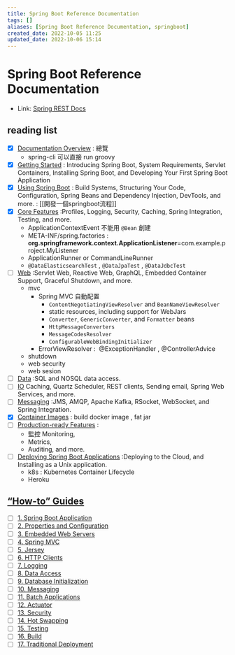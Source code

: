 ```yaml
---
title: Spring Boot Reference Documentation
tags: []
aliases: [Spring Boot Reference Documentation, springboot]
created_date: 2022-10-05 11:25
updated_date: 2022-10-06 15:14
---
```


# Spring Boot Reference Documentation

- Link: [Spring REST Docs](https://spring.io/projects/spring-restdocs#samples)

## reading list

- [x] [Documentation Overview](https://docs.spring.io/spring-boot/docs/current/reference/html/documentation.html#documentation) : 總覽
	- spring-cli 可以直接 run groovy
- [x] [Getting Started](https://docs.spring.io/spring-boot/docs/current/reference/html/getting-started.html#getting-started) : Introducing Spring Boot, System Requirements, Servlet Containers, Installing Spring Boot, and Developing Your First Spring Boot Application
- [x] [Using Spring Boot](https://docs.spring.io/spring-boot/docs/current/reference/html/using.html#using) : Build Systems, Structuring Your Code, Configuration, Spring Beans and Dependency Injection, DevTools, and more. : [[開發一個springboot流程]]
- [x] [Core Features](https://docs.spring.io/spring-boot/docs/current/reference/html/features.html#features) :Profiles, Logging, Security, Caching, Spring Integration, Testing, and more.
	- ApplicationContextEvent 不能用 `@Bean` 創建
	- META-INF/spring.factories : **org.springframework.context.ApplicationListener**=com.example.project.MyListener
	- ApplicationRunner or CommandLineRunner
	- `@DataElasticsearchTest` , `@DataJpaTest` , `@DataJdbcTest`
- [ ] [Web](https://docs.spring.io/spring-boot/docs/current/reference/html/web.html#web) :Servlet Web, Reactive Web, GraphQL, Embedded Container Support, Graceful Shutdown, and more.
	- mvc
		- Spring MVC 自動配置
			- `ContentNegotiatingViewResolver` and `BeanNameViewResolver`
			- static resources, including support for WebJars
			- `Converter`, `GenericConverter`, and `Formatter` beans
			- `HttpMessageConverters`
			- `MessageCodesResolver`
			- `ConfigurableWebBindingInitializer`
		- ErrorViewResolver :  @ExceptionHandler , @ControllerAdvice
	- shutdown
	- web security
	- web sesion
- [ ] [Data](https://docs.spring.io/spring-boot/docs/current/reference/html/data.html#data) :SQL and NOSQL data access.
- [ ] [IO](https://docs.spring.io/spring-boot/docs/current/reference/html/io.html#io) Caching, Quartz Scheduler, REST clients, Sending email, Spring Web Services, and more.
- [ ] [Messaging](https://docs.spring.io/spring-boot/docs/current/reference/html/messaging.html#messaging) :JMS, AMQP, Apache Kafka, RSocket, WebSocket, and Spring Integration.
- [x] [Container Images](https://docs.spring.io/spring-boot/docs/current/reference/html/container-images.html#container-images) : build docker image , fat jar
- [ ] [Production-ready Features](https://docs.spring.io/spring-boot/docs/current/reference/html/actuator.html#actuator) : 
	- 監控 Monitoring, 
	- Metrics, 
	- Auditing, and more.
- [ ] [Deploying Spring Boot Applications](https://docs.spring.io/spring-boot/docs/current/reference/html/deployment.html#deployment) :Deploying to the Cloud, and Installing as a Unix application.
	- k8s : Kubernetes Container Lifecycle
	- Heroku

## [“How-to” Guides](https://docs.spring.io/spring-boot/docs/current/reference/html/howto.html#howto)

- [ ] [1. Spring Boot Application](https://docs.spring.io/spring-boot/docs/current/reference/html/howto.html#howto.application)
- [ ] [2. Properties and Configuration](https://docs.spring.io/spring-boot/docs/current/reference/html/howto.html#howto.properties-and-configuration)
- [ ] [3. Embedded Web Servers](https://docs.spring.io/spring-boot/docs/current/reference/html/howto.html#howto.webserver)
- [ ] [4. Spring MVC](https://docs.spring.io/spring-boot/docs/current/reference/html/howto.html#howto.spring-mvc)
- [ ] [5. Jersey](https://docs.spring.io/spring-boot/docs/current/reference/html/howto.html#howto.jersey)
- [ ] [6. HTTP Clients](https://docs.spring.io/spring-boot/docs/current/reference/html/howto.html#howto.http-clients)
- [ ] [7. Logging](https://docs.spring.io/spring-boot/docs/current/reference/html/howto.html#howto.logging)
- [ ] [8. Data Access](https://docs.spring.io/spring-boot/docs/current/reference/html/howto.html#howto.data-access)
- [ ] [9. Database Initialization](https://docs.spring.io/spring-boot/docs/current/reference/html/howto.html#howto.data-initialization)
- [ ] [10. Messaging](https://docs.spring.io/spring-boot/docs/current/reference/html/howto.html#howto.messaging)
- [ ] [11. Batch Applications](https://docs.spring.io/spring-boot/docs/current/reference/html/howto.html#howto.batch)
- [ ] [12. Actuator](https://docs.spring.io/spring-boot/docs/current/reference/html/howto.html#howto.actuator)
- [ ] [13. Security](https://docs.spring.io/spring-boot/docs/current/reference/html/howto.html#howto.security)
- [ ] [14. Hot Swapping](https://docs.spring.io/spring-boot/docs/current/reference/html/howto.html#howto.hotswapping)
- [ ] [15. Testing](https://docs.spring.io/spring-boot/docs/current/reference/html/howto.html#howto.testing)
- [ ] [16. Build](https://docs.spring.io/spring-boot/docs/current/reference/html/howto.html#howto.build)
- [ ] [17. Traditional Deployment](https://docs.spring.io/spring-boot/docs/current/reference/html/howto.html#howto.traditional-deployment)
